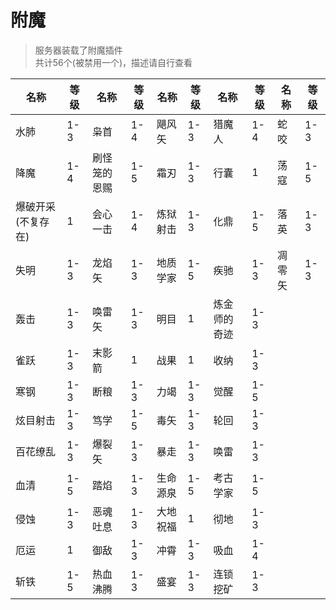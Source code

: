 # 附魔
> 服务器装载了附魔插件  
> 共计56个(被禁用一个)，描述请自行查看
>
| 名称   | 等级 | 名称       | 等级 | 名称   | 等级 | 名称       | 等级 | 名称 | 等级 |
| ------------------ | ---- | ------------ | ---- | -------- | ---- | ------------ | ---- | ------ | ---- |
| 水肺   | 1-3  | 枭首       | 1-4  | 飓风矢 | 1-3  | 猎魔人    | 1-4  | 蛇咬 | 1-3  |
| 降魔   | 1-4  | 刷怪笼的恩赐 | 1-5  | 霜刃   | 1-3  | 行囊       | 1    | 荡寇 | 1-5  |
| 爆破开采(不复存在) | 1    | 会心一击 | 1-4  | 炼狱射击 | 1-3  | 化鼎       | 1-5  | 落英 | 1-3  |
| 失明   | 1-3  | 龙焰矢    | 1-3  | 地质学家 | 1-5  | 疾驰       | 1-3  | 凋零矢 | 1-3  |
| 轰击   | 1-3  | 唤雷矢    | 1-3  | 明目   | 1    | 炼金师的奇迹 | 1-3  |        |      |
| 雀跃   | 1-3  | 末影箭    | 1    | 战果   | 1    | 收纳       | 1-3  |        |      |
| 寒钢   | 1-3  | 断粮       | 1-3  | 力竭   | 1-3  | 觉醒       | 1-5  |        |      |
| 炫目射击 | 1-3  | 笃学       | 1-5  | 毒矢   | 1-3  | 轮回       | 1-3  |        |      |
| 百花缭乱 | 1-3  | 爆裂矢    | 1-3  | 暴走   | 1-3  | 唤雷       | 1-3  |        |      |
| 血清   | 1-5  | 踏焰       | 1-3  | 生命源泉 | 1-5  | 考古学家 | 1-5  |        |      |
| 侵蚀   | 1-3  | 恶魂吐息 | 1-3  | 大地祝福 | 1    | 彻地       | 1-3  |        |      |
| 厄运   | 1    | 御敌       | 1-3  | 冲霄   | 1-3  | 吸血       | 1-4  |        |      |
| 斩铁   | 1-5  | 热血沸腾 | 1-3  | 盛宴   | 1-3  | 连锁挖矿 | 1-3  |        |      |
